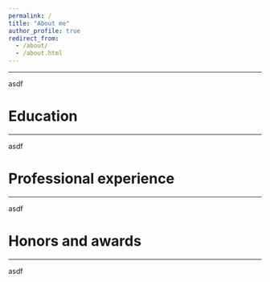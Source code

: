 ```yaml
---
permalink: /
title: "About me"
author_profile: true
redirect_from: 
  - /about/
  - /about.html
---
```

------
asdf

Education
======
------
asdf

Professional experience
======
------
asdf

Honors and awards
======
------
asdf